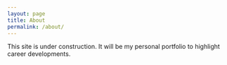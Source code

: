 ```yaml
---
layout: page
title: About
permalink: /about/
---
```


This site is under construction. It will be my personal portfolio to highlight career developments.
